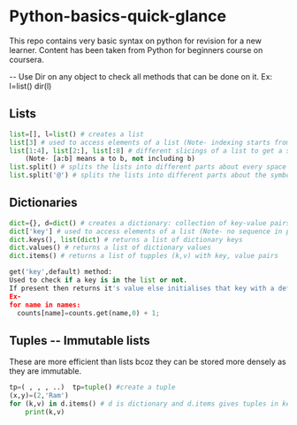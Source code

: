 # Python-basics-quick-glance
This repo contains very basic syntax on python for revision for a new learner. Content has been taken from Python for beginners course on coursera.

--  Use Dir on any object to check all methods that can be done on it. Ex:
    l=list()
    dir(l)

## Lists
```python
list=[], l=list() # creates a list
list[3] # used to access elements of a list (Note- indexing starts from index 0)
list[1:4], list[2:], list[:8] # different slicings of a list to get a sublist 
    (Note- [a:b] means a to b, not including b)
list.split() # splits the lists into different parts about every space i.e. gives a list of words
list.split('@') # splits the lists into different parts about the symbol in single quotes
```

## Dictionaries
```python
dict={}, d=dict() # creates a dictionary: collection of key-value pairs 
dict['key'] # used to access elements of a list (Note- no sequence in preserved in the dict elements)
dict.keys(), list(dict) # returns a list of dictionary keys
dict.values() # returns a list of dictionary values
dict.items() # returns a list of tupples (k,v) with key, value pairs

get('key',default) method:
Used to check if a key is in the list or not. 
If present then returns it's value else initialises that key with a default value.
Ex-
for name in names:
  counts[name]=counts.get(name,0) + 1;
```
## Tuples -- Immutable lists
These are more efficient than lists bcoz they can be stored more densely as they are immutable.
```python 
tp=( , , , ..)  tp=tuple() #create a tuple
(x,y)=(2,'Ram')
for (k,v) in d.items() # d is dictionary and d.items gives tuples in key value pairs
    print(k,v)
    
```
